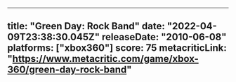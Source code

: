 
---
title: "Green Day: Rock Band"
date: "2022-04-09T23:38:30.045Z"
releaseDate: "2010-06-08"
platforms: ["xbox360"]
score: 75
metacriticLink: "https://www.metacritic.com/game/xbox-360/green-day-rock-band"
---
